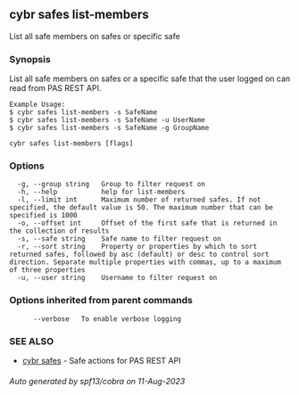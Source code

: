 ## cybr safes list-members

List all safe members on safes or specific safe

### Synopsis

List all safe members on safes or a specific safe that
	the user logged on can read from PAS REST API.
	
	Example Usage:
	$ cybr safes list-members -s SafeName
	$ cybr safes list-members -s SafeName -u UserName
	$ cybr safes list-members -s SafeName -g GroupName

```
cybr safes list-members [flags]
```

### Options

```
  -g, --group string   Group to filter request on
  -h, --help           help for list-members
  -l, --limit int      Maximum number of returned safes. If not specified, the default value is 50. The maximum number that can be specified is 1000
  -o, --offset int     Offset of the first safe that is returned in the collection of results
  -s, --safe string    Safe name to filter request on
  -r, --sort string    Property or properties by which to sort returned safes, followed by asc (default) or desc to control sort direction. Separate multiple properties with commas, up to a maximum of three properties
  -u, --user string    Username to filter request on
```

### Options inherited from parent commands

```
      --verbose   To enable verbose logging
```

### SEE ALSO

* [cybr safes](cybr_safes.md)	 - Safe actions for PAS REST API

###### Auto generated by spf13/cobra on 11-Aug-2023
